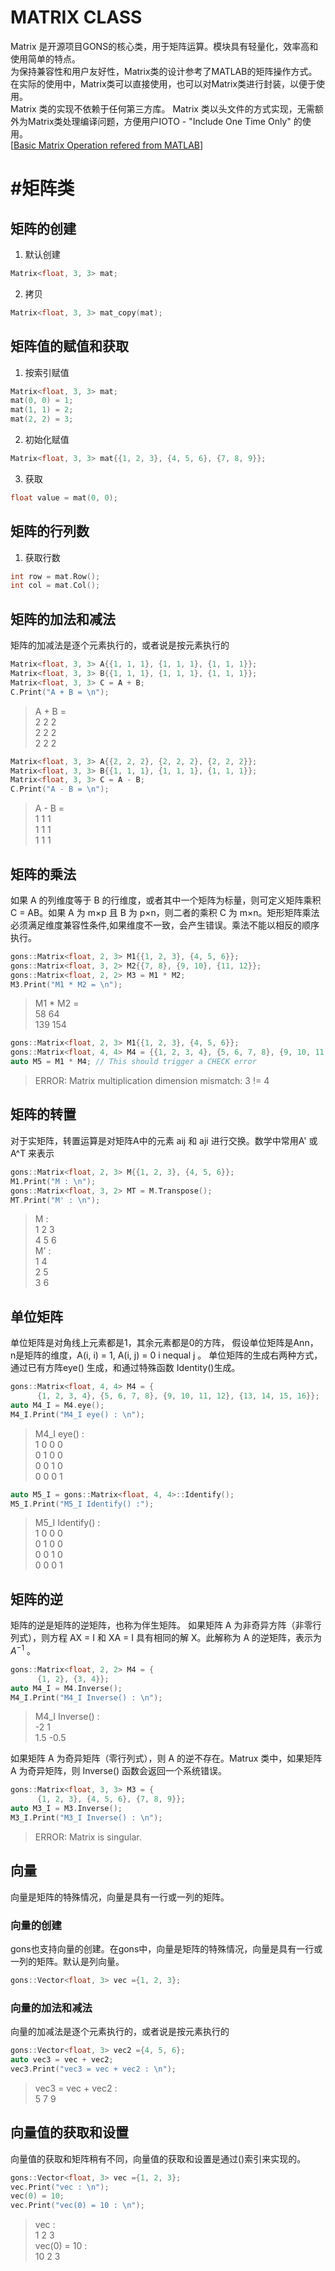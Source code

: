 # MATRIX CLASS

Matrix 是开源项目GONS的核心类，用于矩阵运算。模块具有轻量化，效率高和使用简单的特点。  
为保持兼容性和用户友好性，Matrix类的设计参考了MATLAB的矩阵操作方式。  
在实际的使用中，Matrix类可以直接使用，也可以对Matrix类进行封装，以便于使用。  
Matrix 类的实现不依赖于任何第三方库。
Matrix 类以头文件的方式实现，无需额外为Matrix类处理编译问题，方便用户IOTO - "Include One Time Only" 的使用。  
[[Basic Matrix Operation refered from MATLAB](https://ww2.mathworks.cn/help/matlab/math/matrices-in-the-matlab-environment.html)]  





#矩阵类
========================================================================================
## 矩阵的创建
1. 默认创建
```cpp
Matrix<float, 3, 3> mat;
```
2. 拷贝
```cpp
Matrix<float, 3, 3> mat_copy(mat);
```
## 矩阵值的赋值和获取
1. 按索引赋值
```cpp
Matrix<float, 3, 3> mat;
mat(0, 0) = 1;
mat(1, 1) = 2;
mat(2, 2) = 3;
```
2. 初始化赋值
```cpp
Matrix<float, 3, 3> mat{{1, 2, 3}, {4, 5, 6}, {7, 8, 9}};
```
3. 获取
```cpp
float value = mat(0, 0);
```
## 矩阵的行列数
1. 获取行数
```cpp
int row = mat.Row();
int col = mat.Col();
```
## 矩阵的加法和减法
矩阵的加减法是逐个元素执行的，或者说是按元素执行的
```cpp
Matrix<float, 3, 3> A{{1, 1, 1}, {1, 1, 1}, {1, 1, 1}};
Matrix<float, 3, 3> B{{1, 1, 1}, {1, 1, 1}, {1, 1, 1}};
Matrix<float, 3, 3> C = A + B;
C.Print("A + B = \n");
```
>A + B =  
>  2 2 2  
>  2 2 2  
>  2 2 2  

```cpp
Matrix<float, 3, 3> A{{2, 2, 2}, {2, 2, 2}, {2, 2, 2}};
Matrix<float, 3, 3> B{{1, 1, 1}, {1, 1, 1}, {1, 1, 1}};
Matrix<float, 3, 3> C = A - B;
C.Print("A - B = \n");
```
>A - B =  
>  1 1 1  
>  1 1 1  
>  1 1 1  


## 矩阵的乘法
如果 A 的列维度等于 B 的行维度，或者其中一个矩阵为标量，则可定义矩阵乘积 C = AB。如果 A 为 m×p 且 B 为 p×n，则二者的乘积 C 为 m×n。矩形矩阵乘法必须满足维度兼容性条件,如果维度不一致，会产生错误。乘法不能以相反的顺序执行。
```cpp
gons::Matrix<float, 2, 3> M1{{1, 2, 3}, {4, 5, 6}};
gons::Matrix<float, 3, 2> M2{{7, 8}, {9, 10}, {11, 12}};
gons::Matrix<float, 2, 2> M3 = M1 * M2;
M3.Print("M1 * M2 = \n");
```

>M1 * M2 =   
>58 64   
>139 154 

```cpp
gons::Matrix<float, 2, 3> M1{{1, 2, 3}, {4, 5, 6}};
gons::Matrix<float, 4, 4> M4 = {{1, 2, 3, 4}, {5, 6, 7, 8}, {9, 10, 11, 12}, {13, 14, 15, 16}};
auto M5 = M1 * M4; // This should trigger a CHECK error
```
>ERROR: Matrix multiplication dimension mismatch: 3 != 4

## 矩阵的转置
对于实矩阵，转置运算是对矩阵A中的元素 aij 和 aji 进行交换。数学中常用A' 或 A^T 来表示
```cpp
gons::Matrix<float, 2, 3> M{{1, 2, 3}, {4, 5, 6}};
M1.Print("M : \n");
gons::Matrix<float, 3, 2> MT = M.Transpose();
MT.Print("M' : \n");
```
>M :   
>1 2 3   
>4 5 6   
>M' :   
>1 4   
>2 5   
>3 6

## 单位矩阵
单位矩阵是对角线上元素都是1，其余元素都是0的方阵， 假设单位矩阵是Ann， n是矩阵的维度，A(i, i) = 1, A(i, j) = 0 i nequal j 。 单位矩阵的生成右两种方式，通过已有方阵eye() 生成，和通过特殊函数 Identity()生成。
```cpp
gons::Matrix<float, 4, 4> M4 = {
      {1, 2, 3, 4}, {5, 6, 7, 8}, {9, 10, 11, 12}, {13, 14, 15, 16}};
auto M4_I = M4.eye();
M4_I.Print("M4_I eye() : \n");
```
> M4_I eye() :  
> 1 0 0 0   
> 0 1 0 0   
> 0 0 1 0   
> 0 0 0 1  
```cpp
auto M5_I = gons::Matrix<float, 4, 4>::Identify();
M5_I.Print("M5_I Identify() :");
```
> M5_I Identify() :  
> 1 0 0 0   
> 0 1 0 0   
> 0 0 1 0   
> 0 0 0 1  
## 矩阵的逆
矩阵的逆是矩阵的逆矩阵，也称为伴生矩阵。
如果矩阵 A 为非奇异方阵（非零行列式），则方程 AX = I 和 XA = I 具有相同的解 X。此解称为 A 的逆矩阵，表示为 $A^{-1}$ 。  
```cpp
gons::Matrix<float, 2, 2> M4 = {
      {1, 2}, {3, 4}};
auto M4_I = M4.Inverse();
M4_I.Print("M4_I Inverse() : \n");
```
> M4_I Inverse() :  
> -2 1   
> 1.5 -0.5  

如果矩阵 A 为奇异矩阵（零行列式），则 A 的逆不存在。Matrux 类中，如果矩阵 A 为奇异矩阵，则 Inverse() 函数会返回一个系统错误。

```cpp
gons::Matrix<float, 3, 3> M3 = {
      {1, 2, 3}, {4, 5, 6}, {7, 8, 9}};
auto M3_I = M3.Inverse();
M3_I.Print("M3_I Inverse() : \n");
```
>ERROR: Matrix is singular.

## 向量
向量是矩阵的特殊情况，向量是具有一行或一列的矩阵。  

### 向量的创建
gons也支持向量的创建。在gons中，向量是矩阵的特殊情况，向量是具有一行或一列的矩阵。默认是列向量。
```cpp
gons::Vector<float, 3> vec ={1, 2, 3};  
```
### 向量的加法和减法
向量的加减法是逐个元素执行的，或者说是按元素执行的
```cpp
gons::Vector<float, 3> vec2 ={4, 5, 6};  
auto vec3 = vec + vec2;
vec3.Print("vec3 = vec + vec2 : \n");
```
> vec3 = vec + vec2 :  
> 5 7 9  
## 向量值的获取和设置
向量值的获取和矩阵稍有不同，向量值的获取和设置是通过()索引来实现的。
```cpp
gons::Vector<float, 3> vec ={1, 2, 3};  
vec.Print("vec : \n");
vec(0) = 10;
vec.Print("vec(0) = 10 : \n");
```
> vec :  
> 1 2 3  
> vec(0) = 10 :  
> 10 2 3  
